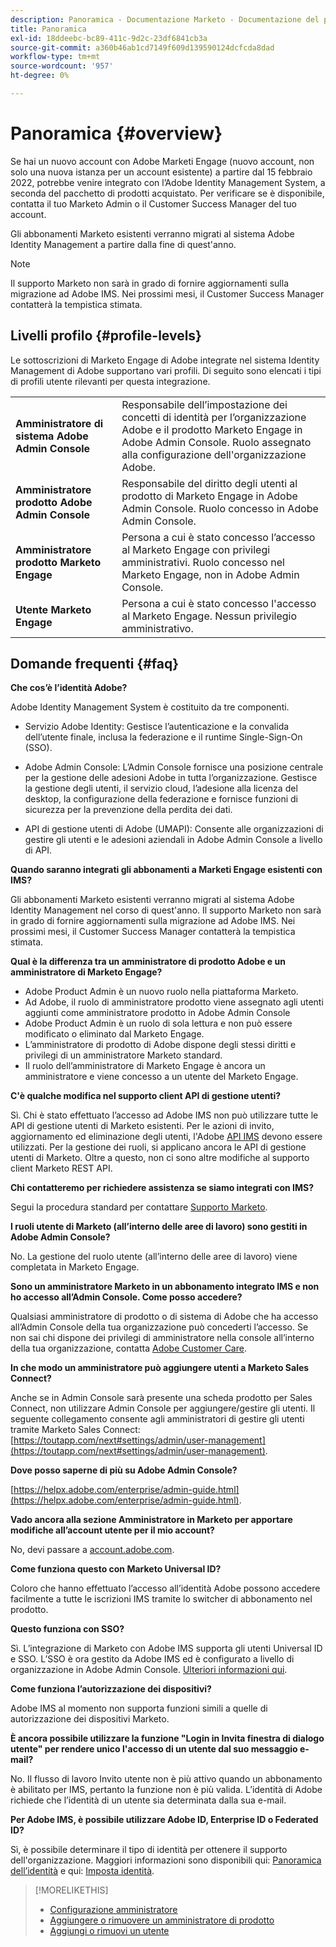 ```yaml
---
description: Panoramica - Documentazione Marketo - Documentazione del prodotto
title: Panoramica
exl-id: 18ddeebc-bc89-411c-9d2c-23df6841cb3a
source-git-commit: a360b46ab1cd7149f609d139590124dcfcda8dad
workflow-type: tm+mt
source-wordcount: '957'
ht-degree: 0%

---
```


# Panoramica {#overview}

Se hai un nuovo account con Adobe Marketi Engage (nuovo account, non solo una nuova istanza per un account esistente) a partire dal 15 febbraio 2022, potrebbe venire integrato con l’Adobe Identity Management System, a seconda del pacchetto di prodotti acquistato. Per verificare se è disponibile, contatta il tuo Marketo Admin o il Customer Success Manager del tuo account.

Gli abbonamenti Marketo esistenti verranno migrati al sistema Adobe Identity Management a partire dalla fine di quest&#39;anno.

>[!NOTE]
>
>Il supporto Marketo non sarà in grado di fornire aggiornamenti sulla migrazione ad Adobe IMS. Nei prossimi mesi, il Customer Success Manager contatterà la tempistica stimata.

## Livelli profilo {#profile-levels}

Le sottoscrizioni di Marketo Engage di Adobe integrate nel sistema Identity Management di Adobe supportano vari profili. Di seguito sono elencati i tipi di profili utente rilevanti per questa integrazione.

<table>
 <tr>
  <td><strong>Amministratore di sistema Adobe Admin Console</strong></td>
  <td>Responsabile dell’impostazione dei concetti di identità per l’organizzazione Adobe e il prodotto Marketo Engage in Adobe Admin Console. Ruolo assegnato alla configurazione dell'organizzazione Adobe.</td>
 </tr>
 <tr>
  <td><strong>Amministratore prodotto Adobe Admin Console</strong></td>
  <td>Responsabile del diritto degli utenti al prodotto di Marketo Engage in Adobe Admin Console. Ruolo concesso in Adobe Admin Console.</td>
 </tr>
 <tr>
  <td><strong>Amministratore prodotto Marketo Engage</strong></td>
  <td>Persona a cui è stato concesso l’accesso al Marketo Engage con privilegi amministrativi. Ruolo concesso nel Marketo Engage, non in Adobe Admin Console.</td>
 </tr>
 <tr>
  <td><strong>Utente Marketo Engage</strong></td>
  <td>Persona a cui è stato concesso l'accesso al Marketo Engage. Nessun privilegio amministrativo.</td>
 </tr>
</table>

## Domande frequenti {#faq}

**Che cos’è l’identità Adobe?**

Adobe Identity Management System è costituito da tre componenti.

* Servizio Adobe Identity: Gestisce l’autenticazione e la convalida dell’utente finale, inclusa la federazione e il runtime Single-Sign-On (SSO).

* Adobe Admin Console: L’Admin Console fornisce una posizione centrale per la gestione delle adesioni Adobe in tutta l’organizzazione. Gestisce la gestione degli utenti, il servizio cloud, l’adesione alla licenza del desktop, la configurazione della federazione e fornisce funzioni di sicurezza per la prevenzione della perdita dei dati.

* API di gestione utenti di Adobe (UMAPI): Consente alle organizzazioni di gestire gli utenti e le adesioni aziendali in Adobe Admin Console a livello di API.

**Quando saranno integrati gli abbonamenti a Marketi Engage esistenti con IMS?**

Gli abbonamenti Marketo esistenti verranno migrati al sistema Adobe Identity Management nel corso di quest&#39;anno. Il supporto Marketo non sarà in grado di fornire aggiornamenti sulla migrazione ad Adobe IMS. Nei prossimi mesi, il Customer Success Manager contatterà la tempistica stimata.

**Qual è la differenza tra un amministratore di prodotto Adobe e un amministratore di Marketo Engage?**

* Adobe Product Admin è un nuovo ruolo nella piattaforma Marketo.
* Ad Adobe, il ruolo di amministratore prodotto viene assegnato agli utenti aggiunti come amministratore prodotto in Adobe Admin Console
* Adobe Product Admin è un ruolo di sola lettura e non può essere modificato o eliminato dal Marketo Engage.
* L’amministratore di prodotto di Adobe dispone degli stessi diritti e privilegi di un amministratore Marketo standard.
* Il ruolo dell’amministratore di Marketo Engage è ancora un amministratore e viene concesso a un utente del Marketo Engage.

**C&#39;è qualche modifica nel supporto client API di gestione utenti?**

Sì. Chi è stato effettuato l’accesso ad Adobe IMS non può utilizzare tutte le API di gestione utenti di Marketo esistenti. Per le azioni di invito, aggiornamento ed eliminazione degli utenti, l&#39;Adobe [API IMS](https://www.adobe.io/apis/experienceplatform/umapi-new.html) devono essere utilizzati. Per la gestione dei ruoli, si applicano ancora le API di gestione utenti di Marketo. Oltre a questo, non ci sono altre modifiche al supporto client Marketo REST API.

**Chi contatteremo per richiedere assistenza se siamo integrati con IMS?**

Segui la procedura standard per contattare [Supporto Marketo](https://nation.marketo.com/t5/support/ct-p/Support).

**I ruoli utente di Marketo (all’interno delle aree di lavoro) sono gestiti in Adobe Admin Console?**

No. La gestione del ruolo utente (all’interno delle aree di lavoro) viene completata in Marketo Engage.

**Sono un amministratore Marketo in un abbonamento integrato IMS e non ho accesso all’Admin Console. Come posso accedere?**

Qualsiasi amministratore di prodotto o di sistema di Adobe che ha accesso all’Admin Console della tua organizzazione può concederti l’accesso. Se non sai chi dispone dei privilegi di amministratore nella console all’interno della tua organizzazione, contatta [Adobe Customer Care](https://helpx.adobe.com/contact.html).

**In che modo un amministratore può aggiungere utenti a Marketo Sales Connect?**

Anche se in Admin Console sarà presente una scheda prodotto per Sales Connect, non utilizzare Admin Console per aggiungere/gestire gli utenti. Il seguente collegamento consente agli amministratori di gestire gli utenti tramite Marketo Sales Connect: [https://toutapp.com/next#settings/admin/user-management](https://toutapp.com/next#settings/admin/user-management).

**Dove posso saperne di più su Adobe Admin Console?**

[https://helpx.adobe.com/enterprise/admin-guide.html](https://helpx.adobe.com/enterprise/admin-guide.html).

**Vado ancora alla sezione Amministratore in Marketo per apportare modifiche all’account utente per il mio account?**

No, devi passare a [account.adobe.com](https://account.adobe.com).

**Come funziona questo con Marketo Universal ID?**

Coloro che hanno effettuato l’accesso all’identità Adobe possono accedere facilmente a tutte le iscrizioni IMS tramite lo switcher di abbonamento nel prodotto.

**Questo funziona con SSO?**

Sì. L’integrazione di Marketo con Adobe IMS supporta gli utenti Universal ID e SSO. L’SSO è ora gestito da Adobe IMS ed è configurato a livello di organizzazione in Adobe Admin Console. [Ulteriori informazioni qui](https://helpx.adobe.com/enterprise/using/set-up-identity.html).

**Come funziona l’autorizzazione dei dispositivi?**

Adobe IMS al momento non supporta funzioni simili a quelle di autorizzazione dei dispositivi Marketo.

**È ancora possibile utilizzare la funzione &quot;Login in Invita finestra di dialogo utente&quot; per rendere unico l&#39;accesso di un utente dal suo messaggio e-mail?**

No. Il flusso di lavoro Invito utente non è più attivo quando un abbonamento è abilitato per IMS, pertanto la funzione non è più valida. L’identità di Adobe richiede che l’identità di un utente sia determinata dalla sua e-mail.

**Per Adobe IMS, è possibile utilizzare Adobe ID, Enterprise ID o Federated ID?**

Sì, è possibile determinare il tipo di identità per ottenere il supporto dell&#39;organizzazione. Maggiori informazioni sono disponibili qui: [Panoramica dell’identità](https://helpx.adobe.com/enterprise/using/identity.html) e qui: [Imposta identità](https://helpx.adobe.com/enterprise/using/set-up-identity.html).

>[!MORELIKETHIS]
>
>* [Configurazione amministratore](/help/marketo/product-docs/administration/marketo-with-adobe-identity/admin-setup.md)
>* [Aggiungere o rimuovere un amministratore di prodotto](/help/marketo/product-docs/administration/marketo-with-adobe-identity/add-or-remove-a-product-admin.md)
>* [Aggiungi o rimuovi un utente](/help/marketo/product-docs/administration/marketo-with-adobe-identity/add-or-remove-a-user.md)

